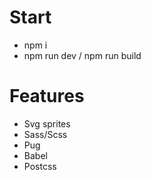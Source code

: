 # Start
- npm i
- npm run dev / npm run build

# Features

- Svg sprites
- Sass/Scss
- Pug
- Babel
- Postcss
